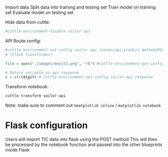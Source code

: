 Import data
Split data into training and testing set
Train model on training set
Evaluate model on testing set


Hide data from cuttle:
```py
#cuttle-environment-disable sailor-api
```

API Route config:
```py
#cuttle-environment-set-config sailor-api route=/api/predict method=POST
# (Flask Transformer)

file = open("./images/mnist3.png", "rb") #cuttle-environment-get-config sailor-apiu request.files['files']

# Return variable as api response
c = str(digit) # cuttle-environment-set-config sailor-api response
```

Transform notebook:
```bash
cuttle transform sailor-api
```
Note: make sure to comment out `%matplotlib inline` / `matplotlib notebook`

# Flask configuration
Users will import TIC data into flask using the POST method
This will then be processed by the notebook function and passed into the other blueprints inside Flask